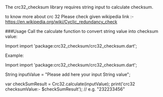 The crc32_checksum library requires string input to calculate checksum.

to know more about crc 32 Please check given wikipedia link :-
https://en.wikipedia.org/wiki/Cyclic_redundancy_check

###Usage Call the calculate function to convert string value into checksum value:
  



Import import 'package:crc32_checksum/crc32_checksum.dart';

Example:

Import import 'package:crc32_checksum/crc32_checksum.dart';

String inputValue = "Please add here your input String value";

var checkSumResult = Crc32.calculate(inputValue);
print('crc32 checksumValue:- $checkSumResult');  // e.g. "232233456"

